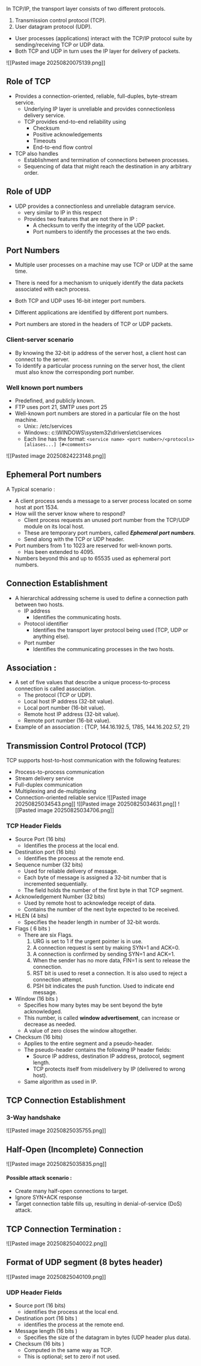 In TCP/IP, the transport layer consists of two different protocols. 
1. Transmission control protocol (TCP).
2. User datagram protocol (UDP). 

- User processes (applications) interact with the TCP/IP protocol suite by sending/receiving TCP or UDP data.
- Both TCP and UDP in turn uses the IP layer for delivery of packets.


![[Pasted image 20250820075139.png]]

## Role of TCP 
- Provides a connection-oriented, reliable, full-duples, byte-stream service.
	- Underlying IP layer is unreliable and provides connectionless delivery service.
	- TCP provides end-to-end reliability using 
		- Checksum
		- Positive acknowledgements
		- Timeouts
		- End-to-end flow control
- TCP also handles 
	- Establishment and termination of connections between processes. 
	- Sequencing of data that might reach the destination in any arbitrary order. 

## Role of UDP
- UDP provides a connectionless and unreliable datagram service.
	- very similar to IP in this respect
	- Provides two features that are not there in IP : 
		- A checksum to verify the integrity of the UDP packet.
		- Port numbers to identify the processes at the two ends. 

## Port Numbers
- Multiple user processes on a machine may use TCP or UDP at the same time.
- There is need for a mechanism to uniquely identify the data packets associated with each process. 

- Both TCP and UDP uses 16-bit integer port numbers.
- Different applications are identified by different port numbers.
- Port numbers are stored in the headers of TCP or UDP packets.

### Client-server scenario
- By knowing the 32-bit ip address of the server host, a client host can connect to the server.
- To identify a particular process running on the server host, the client must also know the corresponding port number. 

### Well known port numbers
- Predefined, and publicly known. 
- FTP uses port 21, SMTP uses port 25
- Well-known port numbers are stored in a particular file on the host machine. 
	- Unix:: /etc/services
	- Windows:: c:\WINDOWS\system32\drivers\etc\services
	- Each line has the format:
		 `<service name> <port number>/<protocols> [aliases...] [#<comments>`

![[Pasted image 20250824223148.png]]

## Ephemeral Port numbers
A Typical scenario : 
- A client process sends a message to a server process located on some host at port 1534. 
- How will the server know where to respond?
	- Client process requests an unused port number from the TCP/UDP module on its local host. 
	- These are temporary port numbers, called ***Ephemeral port numbers***. 
	- Send along with the TCP or UDP header. 
- Port numbers from 1 to 1023 are reserved for well-known ports. 
	- Has been extended to 4095.
- Numbers beyond this and up to 65535 used as ephemeral port numbers. 

## Connection Establishment
- A hierarchical addressing scheme is used to define a connection path between two hosts. 
	- IP address
		-  Identifies the communicating hosts. 
	- Protocol identifier
		-  Identifies the transport layer protocol being used (TCP, UDP or anything else).
	- Port number
		- Identifies the communicating processes in the two hosts. 
## Association : 
- A set of five values that describe a unique process-to-process connection is called association.
	- The protocol (TCP or UDP).
	- Local host IP address (32-bit value).
	- Local port number (16-bit value).
	- Remote host IP address (32-bit value).
	- Remote port number (16-bit value).
- Example of an association : 
	 {TCP, 144.16.192.5, 1785, 144.16.202.57, 21}

## Transmission Control Protocol (TCP)
TCP supports host-to-host communication with the following features:
- Process-to-process communication
- Stream delivery service
- Full-duplex communication
- Multiplexing and de-multiplexing
- Connection-oriented reliable service
![[Pasted image 20250825034543.png]]
![[Pasted image 20250825034631.png]]
![[Pasted image 20250825034706.png]]
### TCP Header Fields 
- Source Port (16 bits)
	- Identifies the process at the local end. 
- Destination port (16 bits)
	- Identifies the process at the remote end. 
- Sequence number (32 bits)
	- Used for reliable delivery of message.
	- Each byte of message is assigned a 32-bit number that is incremented sequentially.
	- The field holds the number of the first byte in that TCP segment.
- Acknowledgement Number (32 bits) 
	- Used by remote host to acknowledge receipt of data. 
	- Contains the number of the next byte expected to be received. 
- HLEN (4 bits)
	- Specifies the header length in number of 32-bit words. 
- Flags ( 6 bits )
	- There are six Flags.
		1.  URG is set to 1 if the urgent pointer is in use. 
		2.  A connection request is sent by making SYN=1 and ACK=0.
		3. A connection is confirmed by sending SYN=1 and ACK=1.
		4. When the sender has no more data, FIN=1 is sent to release the connection.
		5. RST bit is used to reset a connection. It is also used to reject a connection attempt. 
		6. PSH bit indicates the push function. Used to indicate end message. 
- Window (16 bits )
	- Specifies how many bytes may be sent beyond the byte acknowledged. 
	- This number, is called **window advertisement**, can increase or decrease as needed. 
	- A value of zero closes the window altogether. 
- Checksum (16 bits) 
	- Applies to the entire segment and a pseudo-header. 
	- The pseudo-header contains the following IP header fields: 
		- Source IP address, destination IP address, protocol, segment length. 
		- TCP protects itself from misdelivery by IP (delivered to wrong host). 
	- Same algorithm as used in IP.
## TCP Connection Establishment 
### 3-Way handshake
![[Pasted image 20250825035755.png]]
## Half-Open (Incomplete) Connection
![[Pasted image 20250825035835.png]]
#### Possible attack scenario : 
- Create many half-open connections to target. 
- Ignore SYN+ACK response
- Target connection table fills up, resulting in denial-of-service (DoS) attack.
## TCP Connection Termination : 
![[Pasted image 20250825040022.png]]

## Format of UDP segment (8 bytes header)
![[Pasted image 20250825040109.png]]
### UDP Header Fields 
- Source port (16 bits) 
	- identifies the process at the local end. 
- Destination port (16 bits )
	-  identifies the process at the remote end. 
- Message length (16 bits ) 
	- Specifies the size of the datagram in bytes (UDP header plus data). 
- Checksum (16 bits )
	- Computed in the same way as TCP. 
	- This is optional; set to zero if not used. 